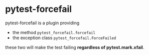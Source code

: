 # pytest-forcefail

pytest-forcefail is a plugin providing

- the method `pytest_forcefail.forcefail`
- the exception class `pytest_forcefail.ForceFailed`

these two will make the test failing **regardless of pytest.mark.xfail**.

